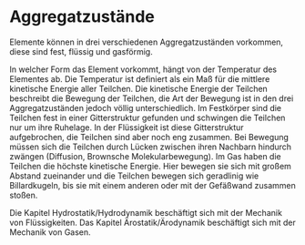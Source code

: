 # Aggregatzustände

Elemente können in drei verschiedenen Aggregatzuständen vorkommen, diese sind fest, flüssig und gasförmig.

In welcher Form das Element vorkommt, hängt von der Temperatur des Elementes ab. Die Temperatur ist definiert als ein Maß für die mittlere kinetische Energie aller Teilchen.
Die kinetische Energie der Teilchen beschreibt die Bewegung der Teilchen, die Art der Bewegung ist in den drei Aggregatzuständen jedoch völlig unterschiedlich.
Im Festkörper sind die Teilchen fest in einer Gitterstruktur gefunden und schwingen die Teilchen nur um ihre Ruhelage.
In der Flüssigkeit ist diese Gitterstruktur aufgebrochen, die Teilchen sind aber noch eng zusammen. Bei Bewegung müssen sich die Teilchen durch Lücken zwischen ihren Nachbarn hindurch zwängen (Diffusion, Brownsche Molekularbewegung).
Im Gas haben die Teilchen die höchste kinetische Energie. Hier bewegen sie sich mit großem Abstand zueinander und die Teilchen bewegen sich geradlinig wie Billardkugeln, bis sie mit einem anderen oder mit der Gefäßwand zusammen stoßen.

Die Kapitel Hydrostatik/Hydrodynamik beschäftigt sich mit der Mechanik von Flüssigkeiten. Das Kapitel Ärostatik/Ärodynamik beschäftigt sich mit der Mechanik von Gasen.


<!-- ToDo: Festkörperstruktur eibinden>